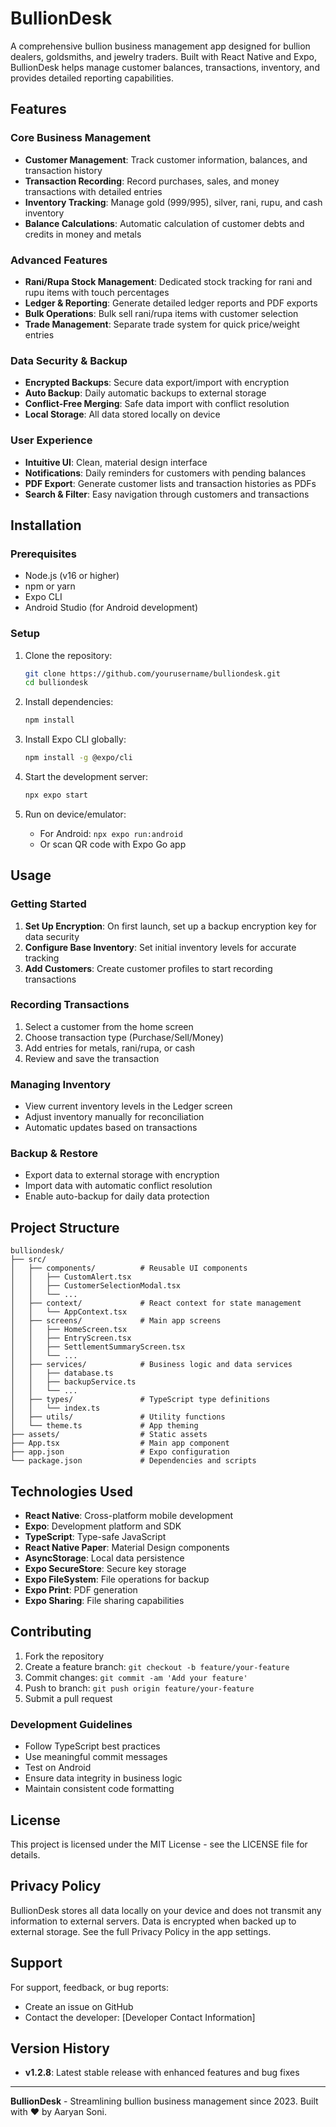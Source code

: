 # BullionDesk

A comprehensive bullion business management app designed for bullion dealers, goldsmiths, and jewelry traders. Built with React Native and Expo, BullionDesk helps manage customer balances, transactions, inventory, and provides detailed reporting capabilities.

## Features

### Core Business Management
- **Customer Management**: Track customer information, balances, and transaction history
- **Transaction Recording**: Record purchases, sales, and money transactions with detailed entries
- **Inventory Tracking**: Manage gold (999/995), silver, rani, rupu, and cash inventory
- **Balance Calculations**: Automatic calculation of customer debts and credits in money and metals

### Advanced Features
- **Rani/Rupa Stock Management**: Dedicated stock tracking for rani and rupu items with touch percentages
- **Ledger & Reporting**: Generate detailed ledger reports and PDF exports
- **Bulk Operations**: Bulk sell rani/rupa items with customer selection
- **Trade Management**: Separate trade system for quick price/weight entries

### Data Security & Backup
- **Encrypted Backups**: Secure data export/import with encryption
- **Auto Backup**: Daily automatic backups to external storage
- **Conflict-Free Merging**: Safe data import with conflict resolution
- **Local Storage**: All data stored locally on device

### User Experience
- **Intuitive UI**: Clean, material design interface
- **Notifications**: Daily reminders for customers with pending balances
- **PDF Export**: Generate customer lists and transaction histories as PDFs
- **Search & Filter**: Easy navigation through customers and transactions

## Installation

### Prerequisites
- Node.js (v16 or higher)
- npm or yarn
- Expo CLI
- Android Studio (for Android development)

### Setup
1. Clone the repository:
   ```bash
   git clone https://github.com/yourusername/bulliondesk.git
   cd bulliondesk
   ```

2. Install dependencies:
   ```bash
   npm install
   ```

3. Install Expo CLI globally:
   ```bash
   npm install -g @expo/cli
   ```

4. Start the development server:
   ```bash
   npx expo start
   ```

5. Run on device/emulator:
   - For Android: `npx expo run:android`
   - Or scan QR code with Expo Go app

## Usage

### Getting Started
1. **Set Up Encryption**: On first launch, set up a backup encryption key for data security
2. **Configure Base Inventory**: Set initial inventory levels for accurate tracking
3. **Add Customers**: Create customer profiles to start recording transactions

### Recording Transactions
1. Select a customer from the home screen
2. Choose transaction type (Purchase/Sell/Money)
3. Add entries for metals, rani/rupa, or cash
4. Review and save the transaction

### Managing Inventory
- View current inventory levels in the Ledger screen
- Adjust inventory manually for reconciliation
- Automatic updates based on transactions

### Backup & Restore
- Export data to external storage with encryption
- Import data with automatic conflict resolution
- Enable auto-backup for daily data protection

## Project Structure

```
bulliondesk/
├── src/
│   ├── components/          # Reusable UI components
│   │   ├── CustomAlert.tsx
│   │   ├── CustomerSelectionModal.tsx
│   │   └── ...
│   ├── context/             # React context for state management
│   │   └── AppContext.tsx
│   ├── screens/             # Main app screens
│   │   ├── HomeScreen.tsx
│   │   ├── EntryScreen.tsx
│   │   ├── SettlementSummaryScreen.tsx
│   │   └── ...
│   ├── services/            # Business logic and data services
│   │   ├── database.ts
│   │   ├── backupService.ts
│   │   └── ...
│   ├── types/               # TypeScript type definitions
│   │   └── index.ts
│   ├── utils/               # Utility functions
│   └── theme.ts             # App theming
├── assets/                  # Static assets
├── App.tsx                  # Main app component
├── app.json                 # Expo configuration
└── package.json             # Dependencies and scripts
```

## Technologies Used

- **React Native**: Cross-platform mobile development
- **Expo**: Development platform and SDK
- **TypeScript**: Type-safe JavaScript
- **React Native Paper**: Material Design components
- **AsyncStorage**: Local data persistence
- **Expo SecureStore**: Secure key storage
- **Expo FileSystem**: File operations for backup
- **Expo Print**: PDF generation
- **Expo Sharing**: File sharing capabilities

## Contributing

1. Fork the repository
2. Create a feature branch: `git checkout -b feature/your-feature`
3. Commit changes: `git commit -am 'Add your feature'`
4. Push to branch: `git push origin feature/your-feature`
5. Submit a pull request

### Development Guidelines
- Follow TypeScript best practices
- Use meaningful commit messages
- Test on Android
- Ensure data integrity in business logic
- Maintain consistent code formatting

## License

This project is licensed under the MIT License - see the LICENSE file for details.

## Privacy Policy

BullionDesk stores all data locally on your device and does not transmit any information to external servers. Data is encrypted when backed up to external storage. See the full Privacy Policy in the app settings.

## Support

For support, feedback, or bug reports:
- Create an issue on GitHub
- Contact the developer: [Developer Contact Information]

## Version History

- **v1.2.8**: Latest stable release with enhanced features and bug fixes

---

**BullionDesk** - Streamlining bullion business management since 2023. Built with ❤️ by Aaryan Soni.
